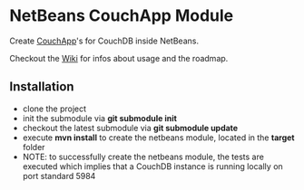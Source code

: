 # NetBeans CouchApp Module

Create [CouchApp](http://github.com/couchapp/couchapp)'s for CouchDB inside NetBeans.

Checkout the [Wiki](https://github.com/pangratz/netbeans-couchapp/wiki) for infos about usage and the roadmap.

## Installation

* clone the project
* init the submodule via **git submodule init**
* checkout the latest submodule via **git submodule update**
* execute **mvn install** to create the netbeans module, located in the **target** folder
* NOTE: to successfully create the netbeans module, the tests are executed which implies that a CouchDB instance is running locally on port standard 5984